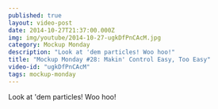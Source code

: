 ```yaml
---
published: true
layout: video-post
date: 2014-10-27T21:37:00.000Z
img: img/youtube/2014-10-27-ugkDfPnCAcM.jpg
category: Mockup Monday
description: "Look at 'dem particles! Woo hoo!"
title: "Mockup Monday #28: Makin' Control Easy, Too Easy"
video-id: "ugkDfPnCAcM"
tags: mockup-monday
---
```

Look at 'dem particles! Woo hoo!
